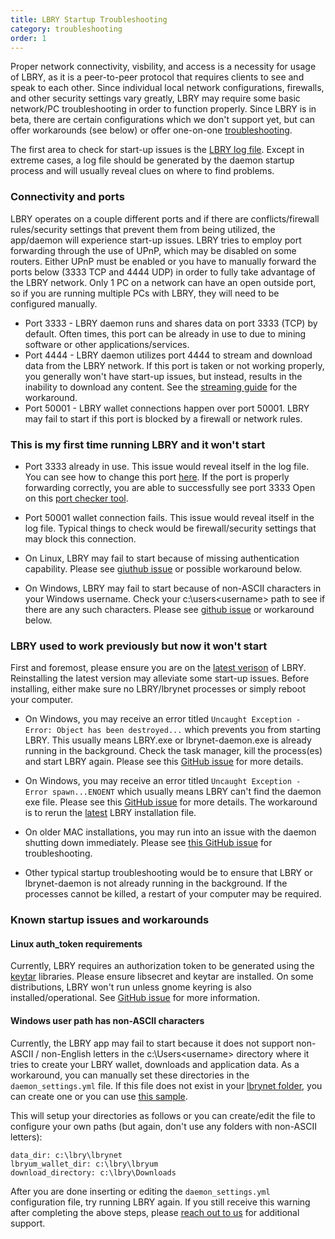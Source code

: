 ```yaml
---
title: LBRY Startup Troubleshooting
category: troubleshooting
order: 1
---
```


Proper network connectivity, visbility, and access is a necessity for usage of LBRY, as it is a peer-to-peer protocol that requires clients to see and speak to each other. Since individual local network configurations, firewalls, and other security settings vary greatly, LBRY may require some basic network/PC troubleshooting in order to function properly. Since LBRY is in beta, there are certain configurations which we don't support yet, but can offer workarounds (see below) or offer one-on-one [troubleshooting](https://lbry.io/faq/how-to-report-bugs). 

The first area to check for start-up issues is the [LBRY log file](https://lbry.io/faq/how-to-find-lbry-log-file). Except in extreme cases, a log file should be generated by the daemon startup process and will usually reveal clues on where to find problems. 

### Connectivity and ports
LBRY operates on a couple different ports and if there are conflicts/firewall rules/security settings that prevent them from being utilized, the app/daemon will experience start-up issues. LBRY tries to employ port forwarding through the use of UPnP, which may be disabled on some routers. Either UPnP must be enabled or you have to manually forward the ports below (3333 TCP and 4444 UDP) in order to fully take advantage of the LBRY network. Only 1 PC on a network can have an open outside port, so if you are running multiple PCs with LBRY, they will need to be configured manually. 

- Port 3333 - LBRY daemon runs and shares data on port 3333 (TCP) by default. Often times, this port can be already in use to due to mining software or other applications/services. 
- Port 4444 - LBRY daemon utilizes port 4444 to stream and download data from the LBRY network. If this port is taken or not working properly, you generally won't have start-up issues, but instead, results in the inability to download any content. See the [streaming guide](https://lbry.io/faq/unable-to-stream) for the workaround. 
- Port 50001 - LBRY wallet connections happen over port 50001. LBRY may fail to start if this port is blocked by a firewall or network rules. 

### This is my first time running LBRY and it won't start
- Port 3333 already in use. This issue would reveal itself in the log file. You can see how to change this port [here](https://lbry.io/faq/how-to-change-port). If the port is properly forwarding correctly, you are able to successfully see port 3333 Open on this [port checker tool](https://www.canyouseeme.org). 

- Port 50001 wallet connection fails. This issue would reveal itself in the log file. Typical things to check would be firewall/security settings that may block this connection. 

- On Linux, LBRY may fail to start because of missing authentication capability. Please see [giuthub issue](https://github.com/lbryio/lbry-app/issues/386) or possible workaround below.

- On Windows, LBRY may fail to start because of non-ASCII characters in your Windows username. Check your c:\users\<username> path to see if there are any such characters. Please see [github issue](https://github.com/lbryio/lbry/issues/794) or workaround below.

### LBRY used to work previously but now it won't start
First and foremost, please ensure you are on the [latest verison](https://lbry.io/get) of LBRY. Reinstalling the latest version may alleviate some start-up issues. Before installing, either make sure no LBRY/lbrynet processes or simply reboot your computer. 

- On Windows, you may receive an error titled `Uncaught Exception - Error: Object has been destroyed...` which prevents you from starting LBRY. This usually means LBRY.exe or lbrynet-daemon.exe is already running in the background. Check the task manager, kill the process(es) and start LBRY again. Please see this [GitHub issue](https://github.com/lbryio/lbry-app/issues/353) for more details.

- On Windows, you may receive an error titled `Uncaught Exception - Error spawn...ENOENT` which usually means LBRY can't find the daemon exe file. Please see this [GitHub issue](https://github.com/lbryio/lbry-app/issues/396) for more details. The workaround is to rerun the [latest](https://lbry.io/get) LBRY installation file. 

- On older MAC installations, you may run into an issue with the daemon shutting down immediately. Please see [this GitHub issue](https://github.com/lbryio/lbry-app/issues/291) for troubleshooting. 

- Other typical startup troubleshooting would be to ensure that LBRY or lbrynet-daemon is not already running in the background. If the processes cannot be killed, a restart of your computer may be required.

### Known startup issues and workarounds
#### Linux auth_token requirements
Currently, LBRY requires an authorization token to be generated using the [keytar](https://github.com/atom/node-keytar) libraries. Please ensure libsecret and keytar are installed. On some distributions, LBRY won't run unless gnome keyring is also installed/operational. See [GitHub issue](https://github.com/lbryio/lbry-app/issues/386) for more information. 

#### Windows user path has non-ASCII characters
Currently, the LBRY app may fail to start because it does not support non-ASCII / non-English letters in the c:\Users\<username> directory where it tries to create your LBRY wallet, downloads and application data. As a workaround, you can manually set these directories in the `daemon_settings.yml` file. If this file does not exist in your [lbrynet folder](https://lbry.io/faq/lbry-directories), you can create one or you can use [this sample](https://goo.gl/opybNE).

This will setup your directories as follows or you can create/edit the file to configure your own paths (but again, don't use any folders with non-ASCII letters):
```
data_dir: c:\lbry\lbrynet
lbryum_wallet_dir: c:\lbry\lbryum
download_directory: c:\lbry\Downloads
```
After you are done inserting or editing the `daemon_settings.yml` configuration file, try running LBRY again. If you still receive this warning after completing the above steps, please [reach out to us](https://lbry.io/faq/how-to-report-bugs) for additional support. 

